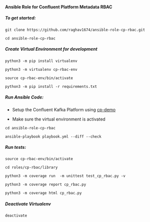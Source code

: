 #### Ansible Role for Confluent Platform Metadata RBAC

##### To get started:

`git clone https://github.com/raghav1674/ansible-role-cp-rbac.git`

`cd ansible-role-cp-rbac`

##### Create Virtual Environment for development

`python3 -m pip install virtualenv`

`python3 -m virtualenv cp-rbac-env`

`source cp-rbac-env/bin/activate`

`python3 -m pip install -r requirements.txt`


##### Run Ansible Code:

- Setup the Confluent Kafka Platform using [cp-demo](https://github.com/confluentinc/cp-demo)

- Make sure the virtual environment is activated

`cd ansible-role-cp-rbac`

`ansible-playbook playbook.yml --diff --check`

##### Run tests:

`source cp-rbac-env/bin/activate`

`cd roles/cp-rbac/library`

`python3 -m coverage run  -m unittest test_cp_rbac.py -v`

`python3 -m coverage report cp_rbac.py`

`python3 -m coverage html cp_rbac.py`

##### Deactivate Virtualenv

`deactivate`